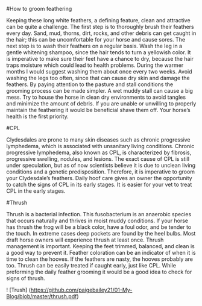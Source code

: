 #How to groom feathering

Keeping these long white feathers, a defining feature, clean and attractive can be quite a challenge. The first step is to thoroughly brush their feathers every day. Sand, mud, thorns, dirt, rocks, and other debris can get caught in the hair; this can be uncomfortable for your horse and cause sores. The next step is to wash their feathers on a regular basis. Wash the leg in a gentle whitening shampoo, since the hair tends to turn a yellowish color. It is imperative to make sure their feet have a chance to dry, because the hair traps moisture which could lead to health problems. During the warmer months I would suggest washing them about once every two weeks. Avoid washing the legs too often, since that can cause dry skin and damage the feathers.  By paying attention to the pasture and stall conditions the grooming process can be made simpler. A wet muddy stall can cause a big mess. Try to house the horse in clean dry environments to avoid tangles and minimize the amount of debris. If you are unable or unwilling to properly maintain the feathering it would be beneficial shave them off. Your horse’s health is the first priority.

#CPL

Clydesdales are prone to many skin diseases such as chronic progressive lymphedema, which is associated with unsanitary living conditions.  Chronic progressive lymphedema, also known as CPL, is characterized by fibrosis, progressive swelling, nodules, and lesions. The exact cause of CPL is still under speculation, but as of now scientists believe it is due to unclean living conditions and a genetic predisposition. Therefore, it is imperative to groom your Clydesdale’s feathers. Daily hoof care gives an owner the opportunity to catch the signs of CPL in its early stages. It is easier for your vet to treat CPL in the early stages.

#Thrush

Thrush is a bacterial infection. This fusobacterium is an anaerobic species that occurs naturally and thrives in moist muddy conditions. If your horse has thrush the frog will be a black color, have a foul odor, and be tender to the touch. In extreme cases deep pockets are found by the heel bulbs. Most draft horse owners will experience thrush at least once. Thrush management is important. Keeping the feet trimmed, balanced, and clean is a good way to prevent it. Feather coloration can be an indicator of when it is time to clean the hooves. If the feathers are nasty, the hooves probably are too. Thrush can be easily treated if caught early, just like CPL. While preforming the daily feather grooming it would be a good idea to check for signs of thrush.

! [Trush] (https://github.com/paigebailey21/01-My-Blog/blob/master/thrush.pdf)
